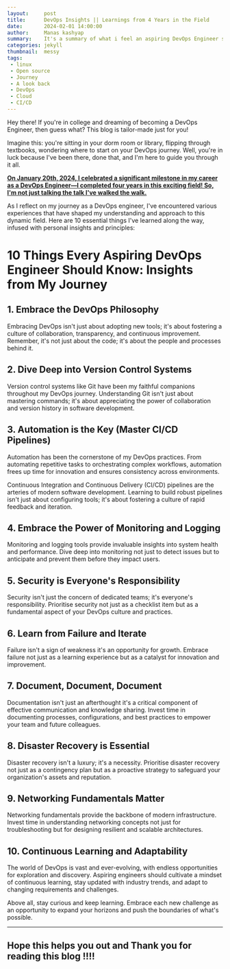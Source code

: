 ```yaml
---
layout:     post
title:      DevOps Insights || Learnings from 4 Years in the Field
date:       2024-02-01 14:00:00
author:     Manas kashyap
summary:    It's a summary of what i feel an aspiring DevOps Engineer should know
categories: jekyll
thumbnail:  messy
tags:
 - linux
 - Open source
 - Journey
 - A look back
 - DevOps
 - Cloud
 - CI/CD 
---
```


Hey there! If you're in college and dreaming of becoming a DevOps Engineer, then guess what? This blog is tailor-made just for you! 

Imagine this: you're sitting in your dorm room or library, flipping through textbooks, wondering where to start on your DevOps journey. Well, you're in luck because I've been there, done that, and I'm here to guide you through it all.

**<u>On January 20th, 2024, I celebrated a significant milestone in my career as a DevOps Engineer—I completed four years in this exciting field! So, I'm not just talking the talk I've walked the walk.</u>**

As I reflect on my journey as a DevOps engineer, I've encountered various experiences that have shaped my understanding and approach to this dynamic field. Here are 10 essential things I've learned along the way, infused with personal insights and principles:

# 10 Things Every Aspiring DevOps Engineer Should Know: Insights from My Journey

## 1. Embrace the DevOps Philosophy

Embracing DevOps isn't just about adopting new tools; it's about fostering a culture of collaboration, transparency, and continuous improvement. Remember, it's not just about the code; it's about the people and processes behind it.

## 2. Dive Deep into Version Control Systems

Version control systems like Git have been my faithful companions throughout my DevOps journey. Understanding Git isn't just about mastering commands; it's about appreciating the power of collaboration and version history in software development.

## 3. Automation is the Key (Master CI/CD Pipelines)

Automation has been the cornerstone of my DevOps practices. From automating repetitive tasks to orchestrating complex workflows, automation frees up time for innovation and ensures consistency across environments. 

Continuous Integration and Continuous Delivery (CI/CD) pipelines are the arteries of modern software development. Learning to build robust pipelines isn't just about configuring tools; it's about fostering a culture of rapid feedback and iteration.

## 4. Embrace the Power of Monitoring and Logging

Monitoring and logging tools provide invaluable insights into system health and performance. Dive deep into monitoring not just to detect issues but to anticipate and prevent them before they impact users.

## 5. Security is Everyone's Responsibility

Security isn't just the concern of dedicated teams; it's everyone's responsibility. Prioritise security not just as a checklist item but as a fundamental aspect of your DevOps culture and practices.

## 6. Learn from Failure and Iterate

Failure isn't a sign of weakness it's an opportunity for growth. Embrace failure not just as a learning experience but as a catalyst for innovation and improvement.

## 7. Document, Document, Document

Documentation isn't just an afterthought it's a critical component of effective communication and knowledge sharing. Invest time in documenting processes, configurations, and best practices to empower your team and future colleagues.

## 8. Disaster Recovery is Essential

Disaster recovery isn't a luxury; it's a necessity. Prioritise disaster recovery not just as a contingency plan but as a proactive strategy to safeguard your organization's assets and reputation.

## 9. Networking Fundamentals Matter

Networking fundamentals provide the backbone of modern infrastructure. Invest time in understanding networking concepts not just for troubleshooting but for designing resilient and scalable architectures.

## 10. Continuous Learning and Adaptability

The world of DevOps is vast and ever-evolving, with endless opportunities for exploration and discovery. Aspiring engineers should cultivate a mindset of continuous learning, stay updated with industry trends, and adapt to changing requirements and challenges.

Above all, stay curious and keep learning.  Embrace each new challenge as an opportunity to expand your horizons and push the boundaries of what's possible.

---

## **Hope this helps you out and Thank you for reading this blog !!!!** 
